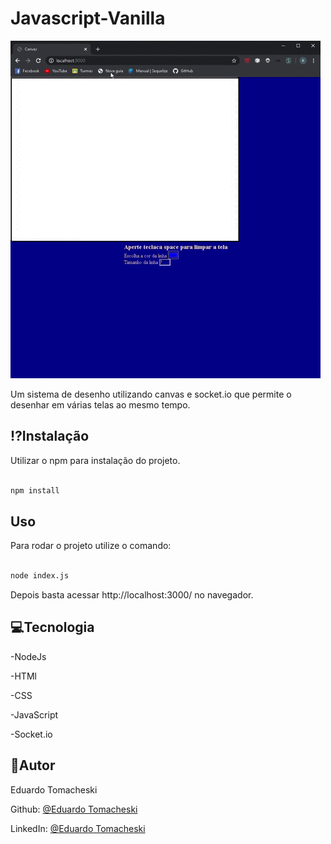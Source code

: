 # Javascript-Vanilla
![](exemple_gif.gif)
  

Um sistema de desenho utilizando canvas e socket.io que permite o desenhar em várias telas ao mesmo tempo. 

  

## ⁉️Instalação 

  

Utilizar o npm para instalação do projeto. 

```bash 

npm install 

``` 

  

## Uso 

  

Para rodar o projeto utilize o comando: 

```bash 

node index.js 

``` 

Depois basta acessar http://localhost:3000/ no navegador.

  

## 💻Tecnologia

  

-NodeJs 

-HTMl

-CSS

-JavaScript

-Socket.io


## 👤Autor
Eduardo Tomacheski


Github: [@Eduardo Tomacheski](https://github.com/ETomacheski) 


LinkedIn: [@Eduardo Tomacheski](https://www.linkedin.com/in/eduardo-tomacheski-a86b1617a/) 
